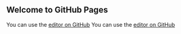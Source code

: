 ## Welcome to GitHub Pages

You can use the [editor on GitHub](https://github.com/clannadx/sell-M/edit/master/index.md) 
You can use the [editor on GitHub](https://github.com/clannadx/sell-M/dist/index.html) 
